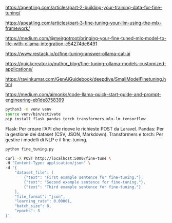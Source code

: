  
https://apeatling.com/articles/part-2-building-your-training-data-for-fine-tuning/

https://apeatling.com/articles/part-3-fine-tuning-your-llm-using-the-mlx-framework/

https://medium.com/@meirgotroot/bringing-your-fine-tuned-mlx-model-to-life-with-ollama-integration-c54274de6491

https://www.restack.io/p/fine-tuning-answer-ollama-cat-ai

https://quickcreator.io/quthor_blog/fine-tuning-ollama-models-customized-applications/

https://ravinkumar.com/GenAiGuidebook/deepdive/SmallModelFinetuning.html


https://medium.com/aimonks/code-llama-quick-start-guide-and-prompt-engineering-eb1de8758399


~~~bash
python3 -m venv venv
source venv/bin/activate
pip install flask pandas torch transformers mlx-lm tensorflow
~~~

Flask: Per creare l'API che riceve le richieste POST da Laravel.
Pandas: Per la gestione dei dataset (CSV, JSON, Markdown).
Transformers e torch: Per gestire i modelli di NLP e il fine-tuning.

~~~bash
python fine_tuning.py
~~~

~~~bash
curl -X POST http://localhost:5000/fine-tune \
-H "Content-Type: application/json" \
-d '{
    "dataset_file": [
        {"text": "First example sentence for fine-tuning."},
        {"text": "Second example sentence for fine-tuning."},
        {"text": "Third example sentence for fine-tuning."}
    ],
    "file_format": "json",
    "learning_rate": 0.00001,
    "batch_size": 8,
    "epochs": 3
}'
~~~







